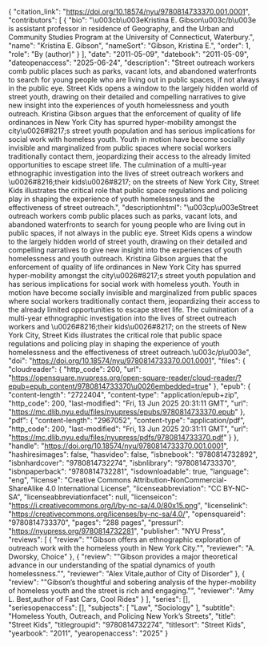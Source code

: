 {
   "citation_link": "https://doi.org/10.18574/nyu/9780814733370.001.0001",
   "contributors": [
     {
       "bio": "\u003cb\u003eKristina E. Gibson\u003c/b\u003e is assistant professor in residence of Geography, and the Urban and Community Studies Program at the University of Connecticut, Waterbury.",
       "name": "Kristina E. Gibson",
       "nameSort": "Gibson, Kristina E.",
       "order": 1,
       "role": "By (author)"
     }
   ],
   "date": "2011-05-09",
   "datebook": "2011-05-09",
   "dateopenaccess": "2025-06-24",
   "description": "Street outreach workers comb public places such as parks, vacant lots, and abandoned waterfronts to search for young people who are living out in public spaces, if not always in the public eye. Street Kids opens a window to the largely hidden world of street youth, drawing on their detailed and compelling narratives to give new insight into the experiences of youth homelessness and youth outreach. Kristina Gibson argues that the enforcement of quality of life ordinances in New York City has spurred hyper-mobility amongst the city\u0026#8217;s street youth population and has serious implications for social work with homeless youth. Youth in motion have become socially invisible and marginalized from public spaces where social workers traditionally contact them, jeopardizing their access to the already limited opportunities to escape street life. The culmination of a multi-year ethnographic investigation into the lives of street outreach workers and \u0026#8216;their kids\u0026#8217; on the streets of New York City, Street Kids illustrates the critical role that public space regulations and policing play in shaping the experience of youth homelessness and the effectiveness of street outreach.",
   "descriptionhtml": "\u003cp\u003eStreet outreach workers comb public places such as parks, vacant lots, and abandoned waterfronts to search for young people who are living out in public spaces, if not always in the public eye. Street Kids opens a window to the largely hidden world of street youth, drawing on their detailed and compelling narratives to give new insight into the experiences of youth homelessness and youth outreach. Kristina Gibson argues that the enforcement of quality of life ordinances in New York City has spurred hyper-mobility amongst the city\u0026#8217;s street youth population and has serious implications for social work with homeless youth. Youth in motion have become socially invisible and marginalized from public spaces where social workers traditionally contact them, jeopardizing their access to the already limited opportunities to escape street life. The culmination of a multi-year ethnographic investigation into the lives of street outreach workers and \u0026#8216;their kids\u0026#8217; on the streets of New York City, Street Kids illustrates the critical role that public space regulations and policing play in shaping the experience of youth homelessness and the effectiveness of street outreach.\u003c/p\u003e",
   "doi": "https://doi.org/10.18574/nyu/9780814733370.001.0001",
   "files": {
     "cloudreader": {
       "http_code": 200,
       "url": "https://opensquare.nyupress.org/open-square-reader/cloud-reader/?epub=epub_content/9780814733370\u0026embedded=true"
     },
     "epub": {
       "content-length": "2722404",
       "content-type": "application/epub+zip",
       "http_code": 200,
       "last-modified": "Fri, 13 Jun 2025 20:31:11 GMT",
       "url": "https://mc.dlib.nyu.edu/files/nyupress/epubs/9780814733370.epub"
     },
     "pdf": {
       "content-length": "2967052",
       "content-type": "application/pdf",
       "http_code": 200,
       "last-modified": "Fri, 13 Jun 2025 20:31:11 GMT",
       "url": "https://mc.dlib.nyu.edu/files/nyupress/pdfs/9780814733370.pdf"
     }
   },
   "handle": "https://doi.org/10.18574/nyu/9780814733370.001.0001",
   "hashiresimages": false,
   "hasvideo": false,
   "isbnebook": "9780814732892",
   "isbnhardcover": "9780814732274",
   "isbnlibrary": "9780814733370",
   "isbnpaperback": "9780814732281",
   "isdownloadable": true,
   "language": "eng",
   "license": "Creative Commons Attribution-NonCommercial-ShareAlike 4.0 International License",
   "licenseabbreviation": "CC BY-NC-SA",
   "licenseabbreviationfacet": null,
   "licenseicon": "https://i.creativecommons.org/l/by-nc-sa/4.0/80x15.png",
   "licenselink": "https://creativecommons.org/licenses/by-nc-sa/4.0/",
   "opensquareid": "9780814733370",
   "pages": "288 pages",
   "pressurl": "https://nyupress.org/9780814732281",
   "publisher": "NYU Press",
   "reviews": [
     {
       "review": "\"Gibson offers an ethnographic exploration of outreach work with the homeless youth in New York City.\"",
       "reviewer": "A. Dworsky, Choice"
     },
     {
       "review": "\"Gibson provides a major theoretical advance in our understanding of the spatial dynamics of youth homelessness.\"",
       "reviewer": "Alex Vitale,author of City of Disorder"
     },
     {
       "review": "\"Gibson’s thoughtful and sobering analysis of the hyper-mobility of homeless youth and the street is rich and engaging.\"",
       "reviewer": "Amy L. Best,author of Fast Cars, Cool Rides"
     }
   ],
   "series": [],
   "seriesopenaccess": [],
   "subjects": [
     "Law",
     "Sociology"
   ],
   "subtitle": "Homeless Youth, Outreach, and Policing New York’s Streets",
   "title": "Street Kids",
   "titlegroupid": "9780814732274",
   "titlesort": "Street Kids",
   "yearbook": "2011",
   "yearopenaccess": "2025"
 }
